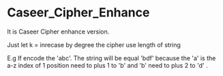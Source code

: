# Caseer_Cipher_Enhance

It is Caseer Cipher enhance version.

Just let k = inrecase by degree the cipher use length of string  

E.g If encode the 'abc'. The string will be equal 'bdf' because the 'a' is the a-z index of 1 position need to plus 1 to 'b' and 'b' need to plus 2 to 'd' .  
